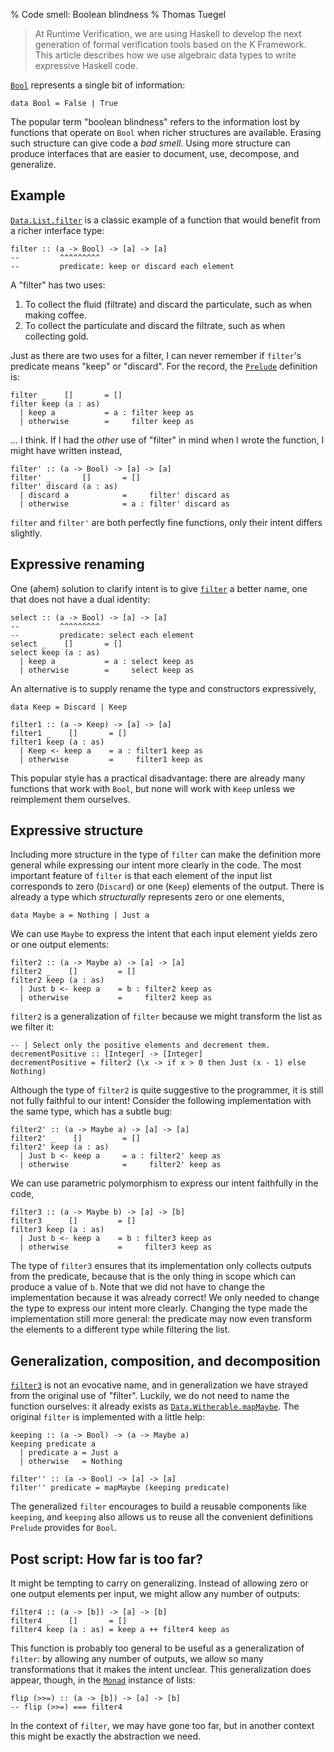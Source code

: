 % Code smell: Boolean blindness
% Thomas Tuegel

> At Runtime Verification, we are using Haskell to develop the next generation of formal verification tools based on the K Framework.
> This article describes how we use algebraic data types to write expressive Haskell code.

[`Bool`][Bool] represents a single bit of information:

~~~ {haskell .ignore}
data Bool = False | True
~~~

The popular term "boolean blindness" refers to the information lost by functions that operate on `Bool` when richer structures are available.
Erasing such structure can give code a _bad smell_.
Using more structure can produce interfaces that are easier to document, use, decompose, and generalize.

## Example

[`Data.List.filter`][Data.List.filter] is a classic example of a function that would benefit from a richer interface type:

``` {haskell .ignore}
filter :: (a -> Bool) -> [a] -> [a]
--         ^^^^^^^^^
--         predicate: keep or discard each element
```

A "filter" has two uses:

1. To collect the fluid (filtrate) and discard the particulate, such as when making coffee.
1. To collect the particulate and discard the filtrate, such as when collecting gold.

Just as there are two uses for a filter, I can never remember if `filter`'s predicate means "keep" or "discard".
For the record, the [`Prelude`][Prelude] definition is:

``` {#filter haskell .ignore}
filter _    []       = []
filter keep (a : as)
  | keep a           = a : filter keep as
  | otherwise        =     filter keep as
```

... I think.
If I had the _other_ use of "filter" in mind when I wrote the function, I might have written instead,

``` {#filter-prime haskell}
filter' :: (a -> Bool) -> [a] -> [a]
filter' _       []       = []
filter' discard (a : as)
  | discard a            =     filter' discard as
  | otherwise            = a : filter' discard as
```

`filter` and `filter'` are both perfectly fine functions, only their intent differs slightly.

## Expressive renaming

One (ahem) solution to clarify intent is to give [`filter`](#filter) a better name, one that does not have a dual identity:

``` {#select haskell}
select :: (a -> Bool) -> [a] -> [a]
--         ^^^^^^^^^
--         predicate: select each element
select _    []       = []
select keep (a : as)
  | keep a           = a : select keep as
  | otherwise        =     select keep as
```

An alternative is to supply rename the type and constructors expressively,

``` {#filter1 haskell}
data Keep = Discard | Keep

filter1 :: (a -> Keep) -> [a] -> [a]
filter1 _    []       = []
filter1 keep (a : as)
  | Keep <- keep a    = a : filter1 keep as
  | otherwise         =     filter1 keep as
```

This popular style has a practical disadvantage:
there are already many functions that work with `Bool`,
but none will work with `Keep` unless we reimplement them ourselves.

## Expressive structure

Including more structure in the type of `filter` can make the definition more general while expressing our intent more clearly in the code.
The most important feature of `filter` is that each element of the input list corresponds to zero (`Discard`) or one (`Keep`) elements of the output.
There is already a type which _structurally_ represents zero or one elements,

``` {haskell .ignore}
data Maybe a = Nothing | Just a
```

We can use `Maybe` to express the intent that each input element yields zero or one output elements:

``` {#filter2 haskell}
filter2 :: (a -> Maybe a) -> [a] -> [a]
filter2 _    []         = []
filter2 keep (a : as)
  | Just b <- keep a    = b : filter2 keep as
  | otherwise           =     filter2 keep as
```

`filter2` is a generalization of `filter` because we might transform the list as we filter it:

``` {#decrementPositive haskell}
-- | Select only the positive elements and decrement them.
decrementPositive :: [Integer] -> [Integer]
decrementPositive = filter2 (\x -> if x > 0 then Just (x - 1) else Nothing)
```

Although the type of `filter2` is quite suggestive to the programmer, it is still not fully faithful to our intent!
Consider the following implementation with the same type, which has a subtle bug:

``` {#filter2-prime haskell}
filter2' :: (a -> Maybe a) -> [a] -> [a]
filter2' _    []         = []
filter2' keep (a : as)
  | Just b <- keep a     = a : filter2' keep as
  | otherwise            =     filter2' keep as
```

We can use parametric polymorphism to express our intent faithfully in the code,

``` {#filter3 haskell}
filter3 :: (a -> Maybe b) -> [a] -> [b]
filter3 _    []         = []
filter3 keep (a : as)
  | Just b <- keep a    = b : filter3 keep as
  | otherwise           =     filter3 keep as
```

The type of `filter3` ensures that its implementation only collects outputs from the predicate, because that is the only thing in scope which can produce a value of `b`.
Note that we did not have to change the implementation because it was already correct!
We only needed to change the type to express our intent more clearly.
Changing the type made the implementation still more general:
the predicate may now even transform the elements to a different type while filtering the list.

## Generalization, composition, and decomposition

[`filter3`](#filter3) is not an evocative name, and in generalization we have strayed from the original use of "filter".
Luckily, we do not need to name the function ourselves: it already exists as [`Data.Witherable.mapMaybe`][Data.Witherable.mapMaybe].
The original `filter` is implemented with a little help:

``` {#keeping-filter haskell}
keeping :: (a -> Bool) -> (a -> Maybe a)
keeping predicate a
  | predicate a = Just a
  | otherwise   = Nothing

filter'' :: (a -> Bool) -> [a] -> [a]
filter'' predicate = mapMaybe (keeping predicate)
```

The generalized `filter` encourages to build a reusable components like `keeping`,
and `keeping` also allows us to reuse all the convenient definitions `Prelude` provides for `Bool`.

## Post script: How far is too far?

It might be tempting to carry on generalizing.
Instead of allowing zero or one output elements per input, we might allow any number of outputs:

``` {#filter4 haskell}
filter4 :: (a -> [b]) -> [a] -> [b]
filter4 _    []       = []
filter4 keep (a : as) = keep a ++ filter4 keep as
```

This function is probably too general to be useful as a generalization of `filter`:
by allowing any number of outputs, we allow so many transformations that it makes the intent unclear.
This generalization does appear, though, in the [`Monad`][Monad] instance of lists:

``` {#flip-bind haskell .ignore}
flip (>>=) :: (a -> [b]) -> [a] -> [b]
-- flip (>>=) === filter4
```

In the context of `filter`, we may have gone too far, but in another context this might be exactly the abstraction we need.

[Bool]: http://hackage.haskell.org/package/base-4.12.0.0/docs/Prelude.html#t:Bool
[Data.List.filter]: http://hackage.haskell.org/package/base-4.12.0.0/docs/Data-List.html#v:filter
[Prelude]: http://hackage.haskell.org/package/base-4.12.0.0/docs/Prelude.html
[Data.Witherable.mapMaybe]: http://hackage.haskell.org/package/witherable-0.3/docs/Data-Witherable.html#v:mapMaybe
[Monad]: http://hackage.haskell.org/package/base-4.12.0.0/docs/Control-Monad.html#t:Monad
